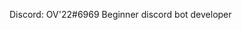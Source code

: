 Discord: OV'22#6969
Beginner discord bot developer

<!---
Lyiii72/Lyiii72 is a ✨ special ✨ repository because its `README.md` (this file) appears on your GitHub profile.
You can click the Preview link to take a look at your changes.
--->

